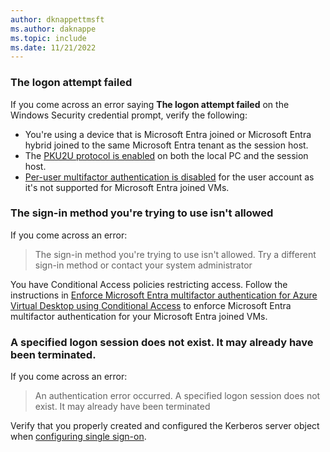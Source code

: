 ```yaml
---
author: dknappettmsft
ms.author: daknappe
ms.topic: include
ms.date: 11/21/2022
---
```


### The logon attempt failed

If you come across an error saying **The logon attempt failed** on the Windows Security credential prompt, verify the following:

- You're using a device that is Microsoft Entra joined or Microsoft Entra hybrid joined to the same Microsoft Entra tenant as the session host.
- The [PKU2U protocol is enabled](/windows/security/threat-protection/security-policy-settings/network-security-allow-pku2u-authentication-requests-to-this-computer-to-use-online-identities) on both the local PC and the session host.
- [Per-user multifactor authentication is disabled](/azure/virtual-desktop/set-up-mfa#azure-ad-joined-session-host-vms) for the user account as it's not supported for Microsoft Entra joined VMs.

### The sign-in method you're trying to use isn't allowed

If you come across an error:

> The sign-in method you're trying to use isn't allowed. Try a different sign-in method or contact your system administrator

You have Conditional Access policies restricting access. Follow the instructions in [Enforce Microsoft Entra multifactor authentication for Azure Virtual Desktop using Conditional Access](/azure/virtual-desktop/set-up-mfa#azure-ad-joined-session-host-vms) to enforce Microsoft Entra multifactor authentication for your Microsoft Entra joined VMs.

### A specified logon session does not exist. It may already have been terminated.

If you come across an error:

> An authentication error occurred. A specified logon session does not exist. It may already have been terminated

Verify that you properly created and configured the Kerberos server object when [configuring single sign-on](/azure/virtual-desktop/configure-single-sign-on).
